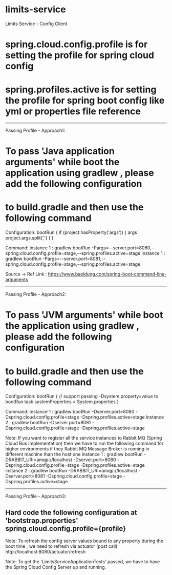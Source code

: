 # limits-service
Limits Service - Config Client

# spring.cloud.config.profile is for setting the profile for spring cloud config
# spring.profiles.active is for setting the profile for spring boot config like yml or properties file reference
-------------------------------------------------------------------------------------------------------------------------
Passing Profile - Approach1:

# To pass 'Java application arguments' while boot the application using gradlew , please add the following configuration
# to build.gradle and then use the following command
Configuration:
bootRun {
	if (project.hasProperty('args')) {
		args project.args.split(',')
	}
}

Command:
instance 1 : gradlew bootRun -Pargs=--server.port=8080,--spring.cloud.config.profile=stage,--spring.profiles.active=stage
instance 1 : gradlew bootRun -Pargs=--server.port=8081,--spring.cloud.config.profile=stage,--spring.profiles.active=stage

Source -> Ref Link : https://www.baeldung.com/spring-boot-command-line-arguments

-------------------------------------------------------------------------------------------------------------------------

Passing Profile - Approach2:

# To pass 'JVM arguments' while boot the application using gradlew , please add the following configuration
# to build.gradle and then use the following command
Configuration:
bootRun {
	// support passing -Dsystem.property=value to bootRun task
	systemProperties = System.properties
}

Command:
instance 1 : gradlew bootRun -Dserver.port=8080 -Dspring.cloud.config.profile=stage -Dspring.profiles.active=stage
instance 2 : gradlew bootRun -Dserver.port=8081 -Dspring.cloud.config.profile=stage -Dspring.profiles.active=stage


Note:
If you want to register all the service instances to Rabbit MQ (Spring Cloud Bus Implementation) then
we have to run the following command for higher environments if they Rabbit MQ Message Broker is running in different machine than the host one
instance 1 : gradlew bootRun -DRABBIT_URI=amqp://localhost -Dserver.port=8080 -Dspring.cloud.config.profile=stage -Dspring.profiles.active=stage   
instance 2 : gradlew bootRun -DRABBIT_URI=amqp://localhost -Dserver.port=8081 -Dspring.cloud.config.profile=stage -Dspring.profiles.active=stage   

-------------------------------------------------------------------------------------------------------------------------
Passing Profile - Approach3:

Hard code the following configuration at 'bootstrap.properties'
spring.cloud.config.profile={profile} 
----------------------------------------------------------------------------------------------------------------

Note: To refresh the config server values bound to any property during the boot time , we need to refresh via actuator (post call) http://localhost:8080/actuator/refresh 


Note: To get the 'LimitsServiceApplicationTests' passed, we have to have the Spring Cloud Config Server up and running.